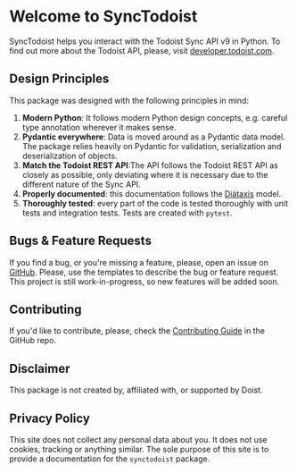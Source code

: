 # Welcome to SyncTodoist

SyncTodoist helps you interact with the Todoist Sync API v9 in Python. To find out more about the Todoist API, please, visit
[developer.todoist.com](https://developer.todoist.com).

## Design Principles

This package was designed with the following principles in mind:

1. **Modern Python**: It follows modern Python design concepts, e.g. careful type annotation wherever it makes sense.
2. **Pydantic everywhere**: Data is moved around as a Pydantic data model. The package relies heavily on Pydantic for validation, serialization and 
deserialization of objects.
3. **Match the Todoist REST API**:The API follows the Todoist REST API as closely as possible, only deviating where it is necessary due to the different nature 
of the Sync API.
4. **Properly documented**: this documentation follows the [Diátaxis](https://diataxis.fr) model.
5. **Thoroughly tested**: every part of the code is tested thoroughly with unit tests and integration tests. Tests are created with `pytest`.

## Bugs & Feature Requests

If you find a bug, or you're missing a feature, please, open an issue on [GitHub](https://github.com/gaborschulz/synctodoist/issues). Please, use the 
templates to describe the bug or feature request. This project is still work-in-progress, so new features will be added soon.

## Contributing

If you'd like to contribute, please, check the [Contributing Guide](https://github.com/gaborschulz/synctodoist/blob/main/CONTRIBUTING.md) in the GitHub repo.

## Disclaimer

This package is not created by, affiliated with, or supported by Doist.

## Privacy Policy

This site does not collect any personal data about you. It does not use cookies, tracking or anything similar. The sole purpose of this site is to provide a
documentation for the `synctodoist` package.